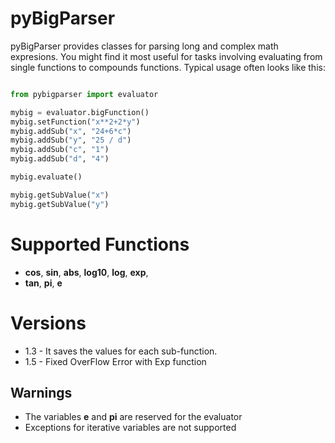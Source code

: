 pyBigParser
===========

pyBigParser provides classes for parsing long and complex math 
expresions. You might find it most useful for tasks involving 
evaluating from single functions to compounds functions.
Typical usage often looks like this:

```python

from pybigparser import evaluator

mybig = evaluator.bigFunction()
mybig.setFunction("x**2+2*y")
mybig.addSub("x", "24+6*c")
mybig.addSub("y", "25 / d")
mybig.addSub("c", "1")
mybig.addSub("d", "4")

mybig.evaluate()

mybig.getSubValue("x")
mybig.getSubValue("y")
```


Supported Functions
===================

 *  **cos**,  **sin**,  **abs**,  **log10**,  **log**,  **exp**, 
 *  **tan**,  **pi**,  **e**
 
Versions
========

 *  1.3 - It saves the values for each sub-function.
 *  1.5 - Fixed OverFlow Error with Exp function
 
Warnings
--------

 * The variables **e** and **pi** are reserved for the evaluator
 * Exceptions for iterative variables are not supported 